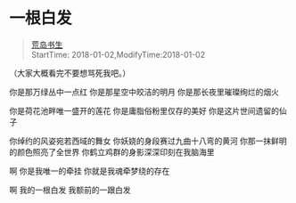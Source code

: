 # 一根白发
> [荒岛书生](http://www.lidaxiang.cn/)  
> StartTime: 2018-01-02,ModifyTime:2018-01-02

（大家大概看完不要想骂死我吧。）

你是那万绿丛中一点红
你是那星空中皎洁的明月
你是那长夜里璀璨绚烂的烟火

你是荷花池畔唯一盛开的莲花
你是庸脂俗粉里仅存的美好
你是这片世间遗留的仙子

你绰约的风姿宛若西域的舞女
你妖娆的身段赛过九曲十八弯的黄河
你那一抹鲜明的颜色照亮了全世界
你鹤立鸡群的身影深深印刻在我脑海里

啊
你是我唯一的牵挂
你就是我魂牵梦绕的存在

啊
我的一根白发
我额前的一跟白发
